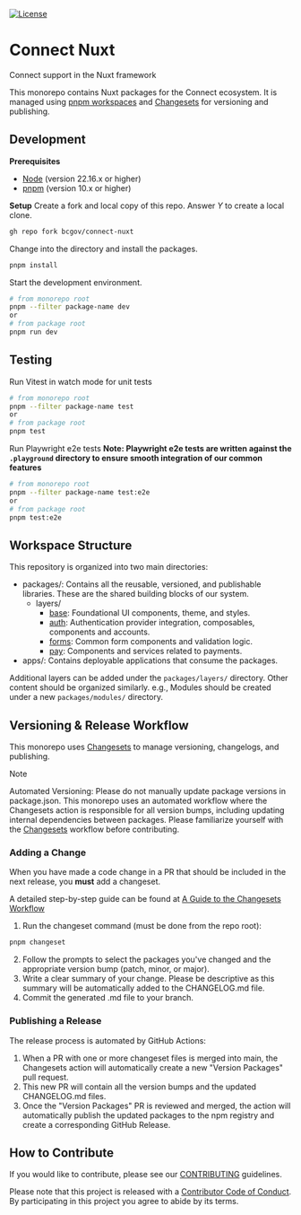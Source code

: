 [![License](https://img.shields.io/badge/License-BSD%203%20Clause-blue.svg)](LICENSE)

# Connect Nuxt
Connect support in the Nuxt framework

This monorepo contains Nuxt packages for the Connect ecosystem. It is managed using [pnpm workspaces](https://pnpm.io/workspaces) and [Changesets](https://github.com/changesets/changesets) for versioning and publishing.

## Development

**Prerequisites**
- [Node](https://nodejs.org/en) (version 22.16.x or higher)
- [pnpm](https://pnpm.io/) (version 10.x or higher)

**Setup**
Create a fork and local copy of this repo. Answer _Y_ to create a local clone.
```bash
gh repo fork bcgov/connect-nuxt
```

Change into the directory and install the packages.
```bash
pnpm install
```

Start the development environment.
```bash
# from monorepo root
pnpm --filter package-name dev 
or
# from package root
pnpm run dev
```

## Testing
Run Vitest in watch mode for unit tests
```bash
# from monorepo root
pnpm --filter package-name test
or
# from package root
pnpm test
```

Run Playwright e2e tests
**Note: Playwright e2e tests are written against the `.playground` directory to ensure smooth integration of our common features**

```bash
# from monorepo root
pnpm --filter package-name test:e2e
or
# from package root
pnpm test:e2e
```

## Workspace Structure
This repository is organized into two main directories:

- packages/: Contains all the reusable, versioned, and publishable libraries. These are the shared building blocks of our system.
  - layers/
    - [base](./packages/layers/base/README.md): Foundational UI components, theme, and styles.
    - [auth](./packages/layers/auth/README.md): Authentication provider integration, composables, components and accounts.
    - [forms](./packages/layers/forms/README.md): Common form components and validation logic.
    - [pay](./packages/layers/pay/README.md): Components and services related to payments.
- apps/: Contains deployable applications that consume the packages.

Additional layers can be added under the `packages/layers/` directory. Other content should be organized similarly. e.g., Modules should be created under a new `packages/modules/` directory.

## Versioning & Release Workflow
This monorepo uses [Changesets](https://github.com/changesets/changesets) to manage versioning, changelogs, and publishing.

> [!NOTE]
> Automated Versioning: Please do not manually update package versions in package.json. This monorepo uses an automated workflow where the Changesets action is responsible for all version bumps, including updating internal dependencies between packages. Please familiarize yourself with the [Changesets](https://github.com/changesets/changesets) workflow before contributing.

### Adding a Change
When you have made a code change in a PR that should be included in the next release, you **must** add a changeset.

A detailed step-by-step guide can be found at [A Guide to the Changesets Workflow](./docs/changesets/workflow.md)

1. Run the changeset command (must be done from the repo root):
```bash
pnpm changeset
```
2. Follow the prompts to select the packages you've changed and the appropriate version bump (patch, minor, or major).
3. Write a clear summary of your change. Please be descriptive as this summary will be automatically added to the CHANGELOG.md file.
4. Commit the generated .md file to your branch.

### Publishing a Release
The release process is automated by GitHub Actions:

1. When a PR with one or more changeset files is merged into main, the Changesets action will automatically create a new "Version Packages" pull request.
2. This new PR will contain all the version bumps and the updated CHANGELOG.md files.
3. Once the "Version Packages" PR is reviewed and merged, the action will automatically publish the updated packages to the npm registry and create a corresponding GitHub Release.

## How to Contribute
If you would like to contribute, please see our [CONTRIBUTING](./CONTRIBUTING.md) guidelines.

Please note that this project is released with a [Contributor Code of Conduct](./CODE_OF_CONDUCT.md).
By participating in this project you agree to abide by its terms.